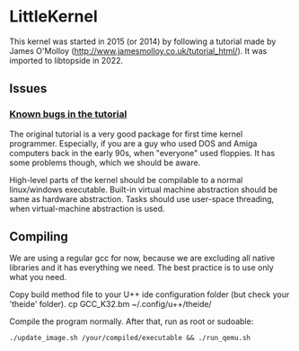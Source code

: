 # LittleKernel

This kernel was started in 2015 (or 2014) by following a tutorial made by James O'Molloy (http://www.jamesmolloy.co.uk/tutorial_html/). It was imported to libtopside in 2022.


## Issues

### [Known bugs in the tutorial](https://wiki.osdev.org/James_Molloy%27s_Tutorial_Known_Bugs)
The original tutorial is a very good package for first time kernel programmer. Especially, if
you are a guy who used DOS and Amiga computers back in the early 90s, when "everyone" used floppies.
It has some problems though, which we should be aware.

High-level parts of the kernel should be compilable to a normal linux/windows executable.
Built-in virtual machine abstraction should be same as hardware abstraction.
Tasks should use user-space threading, when virtual-machine abstraction is used.

## Compiling
We are using a regular gcc for now, because we are excluding all native libraries and it has
everything we need. The best practice is to use only what you need.

Copy build method file to your U++ ide configuration folder (but check your 'theide' folder).
	cp GCC_K32.bm ~/.config/u++/theide/


Compile the program normally. After that, run as root or sudoable:
```
./update_image.sh /your/compiled/executable && ./run_qemu.sh
```
